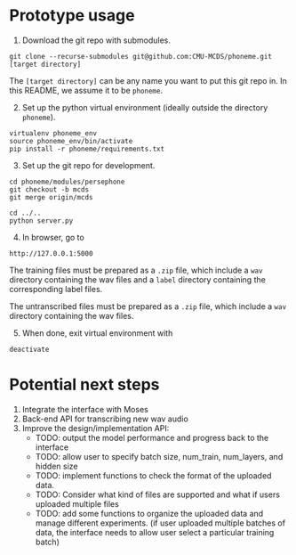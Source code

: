 # Prototype usage

1. Download the git repo with submodules.
```
git clone --recurse-submodules git@github.com:CMU-MCDS/phoneme.git [target directory]
```
The `[target directory]` can be any name you want to put this git repo in. In this README, we assume it to be `phoneme`.

2. Set up the python virtual environment (ideally outside the directory `phoneme`).
```
virtualenv phoneme_env
source phoneme_env/bin/activate
pip install -r phoneme/requirements.txt
```

3. Set up the git repo for development.
```
cd phoneme/modules/persephone
git checkout -b mcds
git merge origin/mcds

cd ../..
python server.py
```

4. In browser, go to
```
http://127.0.0.1:5000
```
The training files must be prepared as a `.zip` file, which include a `wav` directory containing the wav files and a `label` directory containing the corresponding label files.

The untranscribed files must be prepared as a `.zip` file, which include a `wav` directory containing the wav files.

5. When done, exit virtual environment with
```
deactivate
```

# Potential next steps
1) Integrate the interface with Moses
2) Back-end API for transcribing new wav audio
3) Improve the design/implementation API: 
	- TODO: output the model performance and progress back to the interface
	- TODO: allow user to specify batch size, num_train, num_layers, and hidden size 
	- TODO: implement functions to check the format of the uploaded data. 
	- TODO: Consider what kind of files are supported and what if users uploaded multiple files
	- TODO: add some functions to organize the uploaded data and manage different experiments. (if user uploaded multiple batches of data, the interface needs to allow user select a particular training batch)
